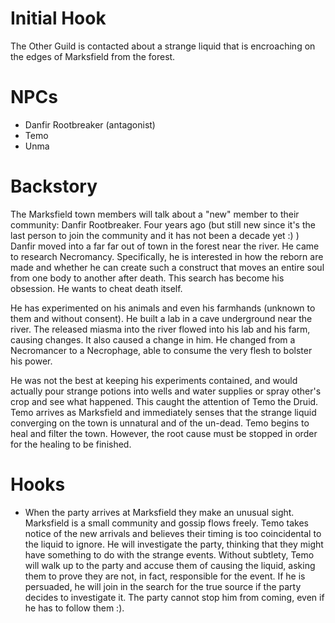 # Initial Hook

The Other Guild is contacted about a strange liquid that is encroaching on the edges of Marksfield from the forest.

# NPCs

- Danfir Rootbreaker (antagonist)
- Temo
- Unma

# Backstory

The Marksfield town members will talk about a "new" member to their community: Danfir Rootbreaker. Four years ago (but still new since it's the last person to join the community and it has not been a decade yet :) ) Danfir moved into a far far out of town in the forest near the river. He came to research Necromancy. Specifically, he is interested in how the reborn are made and whether he can create such a construct that moves an entire soul from one body to another after death. This search has become his obsession. He wants to cheat death itself.

He has experimented on his animals and even his farmhands (unknown to them and without consent). He built a lab in a cave underground near the river. The released miasma into the river flowed into his lab and his farm, causing changes. It also caused a change in him. He changed from a Necromancer to a Necrophage, able to consume the very flesh to bolster his power.

He was not the best at keeping his experiments contained, and would actually pour strange potions into wells and water supplies or spray other's crop and see what happened. This caught the attention of Temo the Druid. Temo arrives as Marksfield and immediately senses that the strange liquid converging on the town is unnatural and of the un-dead. Temo begins to heal and filter the town. However, the root cause must be stopped in order for the healing to be finished.


# Hooks

- When the party arrives at Marksfield they make an unusual sight. Marksfield is a small community and gossip flows freely. Temo takes notice of the new arrivals and believes their timing is too coincidental to the liquid to ignore. He will investigate the party, thinking that they might have something to do with the strange events. Without subtlety, Temo will walk up to the party and accuse them of causing the liquid, asking them to prove they are not, in fact, responsible for the event. If he is persuaded, he will join in the search for the true source if the party decides to investigate it. The party cannot stop him from coming, even if he has to follow them :).


<!--  LocalWords:  Marksfield Rootbreaker Danfir NPCs Temo Unma
 -->
<!--  LocalWords:  Necrophage
 -->
